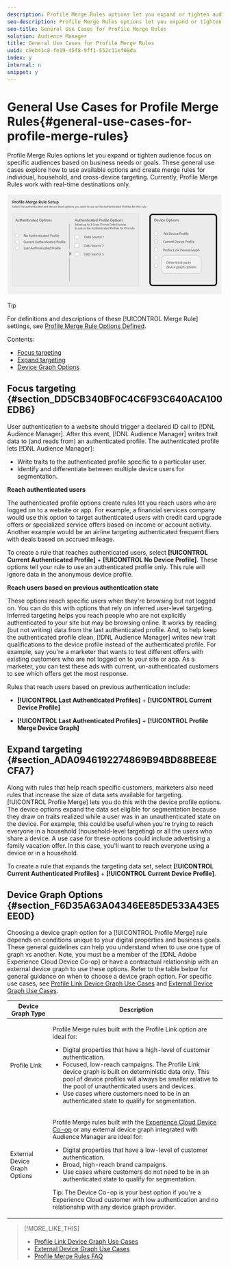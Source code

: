 ```yaml
---
description: Profile Merge Rules options let you expand or tighten audience focus on specific audiences based on business needs or goals. These general use cases explore how to use available options and create merge rules for individual, household, and cross-device targeting. Currently, Profile Merge Rules work with real-time destinations only.
seo-description: Profile Merge Rules options let you expand or tighten audience focus on specific audiences based on business needs or goals. These general use cases explore how to use available options and create merge rules for individual, household, and cross-device targeting. Currently, Profile Merge Rules work with real-time destinations only.
seo-title: General Use Cases for Profile Merge Rules
solution: Audience Manager
title: General Use Cases for Profile Merge Rules
uuid: c9eb41c8-fe19-45f8-9ff1-552c11ef08da
index: y
internal: n
snippet: y
---
```


# General Use Cases for Profile Merge Rules{#general-use-cases-for-profile-merge-rules}

Profile Merge Rules options let you expand or tighten audience focus on specific audiences based on business needs or goals. These general use cases explore how to use available options and create merge rules for individual, household, and cross-device targeting. Currently, Profile Merge Rules work with real-time destinations only.

 ![](assets/merge-rules-options.png)

>[!TIP]
>
>For definitions and descriptions of these [!UICONTROL Merge Rule] settings, see [Profile Merge Rule Options Defined](../../c-features/profile-merge-rules/merge-rule-definitions.md#concept_44FFF67CD9654DB2B43ECA13C2FD1CE0).

Contents:

<ul class="simplelist"> 
 <li><a href="../../c-features/profile-merge-rules/merge-rule-targeting-options.md#section_DD5CB340BF0C4C6F93C640ACA100EDB6" format="dita" scope="local"> Focus targeting</a> </li> 
 <li> <a href="../../c-features/profile-merge-rules/merge-rule-targeting-options.md#section_ADA0946192274869B94BD88BEE8ECFA7" format="dita" scope="local"> Expand targeting</a> </li> 
 <li><a href="../../c-features/profile-merge-rules/merge-rule-targeting-options.md#section_F6D35A63A04346EE85DE533A43E5EE0D" format="dita" scope="local"> Device Graph Options</a> </li> 
</ul>

## Focus targeting {#section_DD5CB340BF0C4C6F93C640ACA100EDB6}

User authentication to a website should trigger a declared ID call to [!DNL Audience Manager]. After this event, [!DNL Audience Manager] writes trait data to (and reads from) an authenticated profile. The authenticated profile lets [!DNL Audience Manager]:

* Write traits to the authenticated profile specific to a particular user. 
* Identify and differentiate between multiple device users for segmentation.

**Reach authenticated users**

The authenticated profile options create rules let you reach users who are logged on to a website or app. For example, a financial services company would use this option to target authenticated users with credit card upgrade offers or specialized service offers based on income or account activity. Another example would be an airline targeting authenticated frequent fliers with deals based on accrued mileage.

To create a rule that reaches authenticated users, select **[!UICONTROL Current Authenticated Profile]** + **[!UICONTROL No Device Profile]**. These options tell your rule to use an authenticated profile only. This rule will ignore data in the anonymous device profile.

**Reach users based on previous authentication state**

These options reach specific users when they're browsing but not logged on. You can do this with options that rely on inferred user-level targeting. Inferred targeting helps you reach people who are not explicitly authenticated to your site but may be browsing online. It works by reading (but not writing) data from the last authenticated profile. And, to help keep the authenticated profile clean, [!DNL Audience Manager] writes new trait qualifications to the device profile instead of the authenticated profile. For example, say you're a marketer that wants to test different offers with existing customers who are not logged on to your site or app. As a marketer, you can test these ads with current, un-authenticated customers to see which offers get the most response.

Rules that reach users based on previous authentication include:

* **[!UICONTROL Last Authenticated Profiles]** + **[!UICONTROL Current Device Profile]** 

* **[!UICONTROL Last Authenticated Profiles]** + **[!UICONTROL Profile Merge Device Graph]**

## Expand targeting {#section_ADA0946192274869B94BD88BEE8ECFA7}

Along with rules that help reach specific customers, marketers also need rules that increase the size of data sets available for targeting. [!UICONTROL Profile Merge] lets you do this with the device profile options. The device options expand the data set eligible for segmentation because they draw on traits realized while a user was in an unauthenticated state on the device. For example, this could be useful when you're trying to reach everyone in a household (household-level targeting) or all the users who share a device. A use case for these options could include advertising a family vacation offer. In this case, you'll want to reach everyone using a device or in a household.

To create a rule that expands the targeting data set, select **[!UICONTROL Current Authenticated Profiles]** + **[!UICONTROL Current Device Profile]**.

<!-- 

<p>Rules that use the device graph option extend your data set even further. With the device graph option, <span class="keyword"> Audience Manager</span> relies on the device profiles aggregated from the last 3 devices that a visitor used for authentication to your site. The device graph rules include: </p> 
<p> 
 <ul id="ul_3008B6AF16EC408F98EC4088111281FB"> 
  <li id="li_FA2087F1ED454CD0B9E09656B79ED23B"> <span class="uicontrol"> Current Authenticated Profiles</span> + <span class="uicontrol"> Profile Merge Device Graph</span> or a Co-op device graph option </li> 
  <li id="li_001A8DB517CB4EE394DBD530F2080FD5"> <span class="uicontrol"> Last Authenticated Profiles</span> + <span class="uicontrol"> Profile Merge Device Graph</span> or a Co-op device graph option </li> 
 </ul> </p> 
<p> 
 <note type="tip">
  Create a simple rule with 
  <span class="uicontrol"> No Authenticated Profile</span> + 
  <span class="uicontrol"> Current Device Profile</span> when you're still developing a strategy and are unsure about which options to choose or if your site doesn't use authentication. 
 </note> </p>

 -->

## Device Graph Options {#section_F6D35A63A04346EE85DE533A43E5EE0D}

Choosing a device graph option for a [!UICONTROL Profile Merge] rule depends on conditions unique to your digital properties and business goals. These general guidelines can help you understand when to use one type of graph vs another. Note, you must be a member of the [!DNL Adobe Experience Cloud Device Co-op] or have a contractual relationship with an external device graph to use these options. Refer to the table below for general guidance on when to choose a device graph option. For specific use cases, see [Profile Link Device Graph Use Cases](../../c-features/profile-merge-rules/profile-link-use-case.md#concept_5D9D32E18BB94F318A8BA0229335F1B9) and [External Device Graph Use Cases](../../c-features/profile-merge-rules/external-graph-use-cases.md#concept_7C0BDBFB3392415286B624F45E8883E5).

<table id="table_66D9152D4FF040A186003272D456625D"> 
 <thead> 
  <tr> 
   <th colname="col1" class="entry"> Device Graph Type </th> 
   <th colname="col2" class="entry"> Description </th> 
  </tr>
 </thead>
 <tbody> 
  <tr> 
   <td colname="col1"> <p><span class="wintitle"> Profile Link</span> </p> </td> 
   <td colname="col2"> <p><span class="wintitle"> Profile Merge</span> rules built with the <span class="wintitle"> Profile Link</span> option are ideal for: </p> <p> 
     <ul id="ul_FF44FA894BB2448887C8EDA9C8407EF9"> 
      <li id="li_E22505210C664FE6A9AA7C61244B36DA">Digital properties that have a high-level of customer authentication. </li> 
      <li id="li_BE7112EE611E4DEB95B5C0A2852BFA97">Focused, low-reach campaigns. The <span class="wintitle"> Profile Link</span> device graph is built on deterministic data only. This pool of device profiles will always be smaller relative to the pool of unauthenticated users and devices. </li> 
      <li id="li_5FD9E936A72A4EFE80E694FA2E08E385">Use cases where customers need to be in an authenticated state to qualify for segmentation. </li> 
     </ul> </p> </td> 
  </tr> 
  <tr> 
   <td colname="col1"> <p>External Device Graph Options </p> </td> 
   <td colname="col2"> <p><span class="wintitle"> Profile Merge</span> rules built with the <a href="https://marketing.adobe.com/resources/help/en_US/mcdc/" format="https" scope="external"> Experience Cloud Device Co-op</a> or any external device graph integrated with <span class="keyword"> Audience Manager</span> are ideal for: </p> <p> 
     <ul id="ul_D76D773988604A619FA4A3BF37F910F0"> 
      <li id="li_969A0755A9E34CBEB2F7331C137B9A26">Digital properties that have a low-level of customer authentication. </li> 
      <li id="li_AC78C8B4AD5340FFAC44FE851096C6A6">Broad, high-reach brand campaigns. </li> 
      <li id="li_14AEC54CE34440889A3A36324EC6F497">Use cases where customers do not need to be in an authenticated state to qualify for segmentation. </li> 
     </ul> </p> <p> <p>Tip: The <span class="keyword"> Device Co-op</span> is your best option if you're a <span class="keyword"> Experience Cloud</span> customer with low authentication and no relationship with any device graph provider. </p> </p> </td> 
  </tr> 
 </tbody> 
</table>

>[!MORE_LIKE_THIS]
>
>* [Profile Link Device Graph Use Cases](../../c-features/profile-merge-rules/profile-link-use-case.md#concept_5D9D32E18BB94F318A8BA0229335F1B9)
>* [External Device Graph Use Cases](../../c-features/profile-merge-rules/external-graph-use-cases.md#concept_7C0BDBFB3392415286B624F45E8883E5)
>* [Profile Merge Rules FAQ](../../faq/faq-profile-merge.md#concept_C8E29A974E194B62B0BAC1CCDD0DF4FF)
